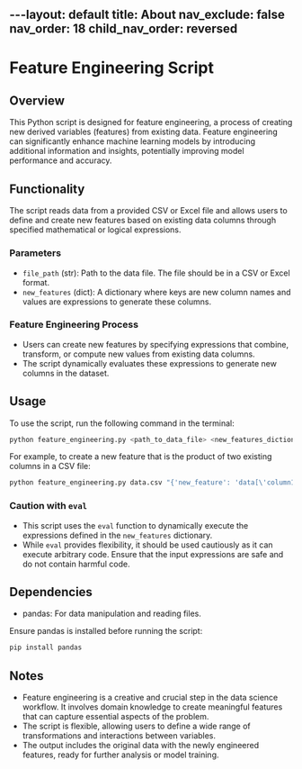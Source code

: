 ---layout: default
title: About
nav_exclude: false
nav_order: 18
child_nav_order: reversed
---

# Feature Engineering Script

## Overview

This Python script is designed for feature engineering, a process of creating new derived variables (features) from existing data. Feature engineering can significantly enhance machine learning models by introducing additional information and insights, potentially improving model performance and accuracy.

## Functionality

The script reads data from a provided CSV or Excel file and allows users to define and create new features based on existing data columns through specified mathematical or logical expressions.

### Parameters

- `file_path` (str): Path to the data file. The file should be in a CSV or Excel format.
- `new_features` (dict): A dictionary where keys are new column names and values are expressions to generate these columns.

### Feature Engineering Process

- Users can create new features by specifying expressions that combine, transform, or compute new values from existing data columns.
- The script dynamically evaluates these expressions to generate new columns in the dataset.

## Usage

To use the script, run the following command in the terminal:

```bash
python feature_engineering.py <path_to_data_file> <new_features_dictionary>
```

For example, to create a new feature that is the product of two existing columns in a CSV file:

```bash
python feature_engineering.py data.csv "{'new_feature': 'data[\'column1\'] * data[\'column2\']'}"
```

### Caution with `eval`

- This script uses the `eval` function to dynamically execute the expressions defined in the `new_features` dictionary.
- While `eval` provides flexibility, it should be used cautiously as it can execute arbitrary code. Ensure that the input expressions are safe and do not contain harmful code.

## Dependencies

- pandas: For data manipulation and reading files.

Ensure pandas is installed before running the script:

```bash
pip install pandas
```

## Notes

- Feature engineering is a creative and crucial step in the data science workflow. It involves domain knowledge to create meaningful features that can capture essential aspects of the problem.
- The script is flexible, allowing users to define a wide range of transformations and interactions between variables.
- The output includes the original data with the newly engineered features, ready for further analysis or model training.
